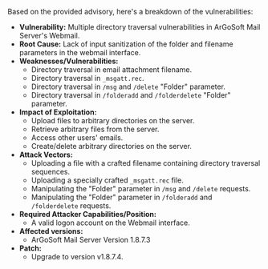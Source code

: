 Based on the provided advisory, here's a breakdown of the vulnerabilities:

*   **Vulnerability:** Multiple directory traversal vulnerabilities in ArGoSoft Mail Server's Webmail.
*   **Root Cause:** Lack of input sanitization of the folder and filename parameters in the webmail interface.
*   **Weaknesses/Vulnerabilities:**
    *   Directory traversal in email attachment filename.
    *   Directory traversal in `_msgatt.rec`.
    *   Directory traversal in `/msg` and `/delete` "Folder" parameter.
    *   Directory traversal in `/folderadd` and `/folderdelete` "Folder" parameter.
*   **Impact of Exploitation:**
    *   Upload files to arbitrary directories on the server.
    *   Retrieve arbitrary files from the server.
    *   Access other users' emails.
    *   Create/delete arbitrary directories on the server.
*   **Attack Vectors:**
    *   Uploading a file with a crafted filename containing directory traversal sequences.
    *   Uploading a specially crafted `_msgatt.rec` file.
    *   Manipulating the "Folder" parameter in `/msg` and `/delete` requests.
    *   Manipulating the "Folder" parameter in `/folderadd` and `/folderdelete` requests.
*   **Required Attacker Capabilities/Position:**
    *   A valid logon account on the Webmail interface.
*   **Affected versions:**
    *   ArGoSoft Mail Server Version 1.8.7.3
*   **Patch:**
    *   Upgrade to version v1.8.7.4.